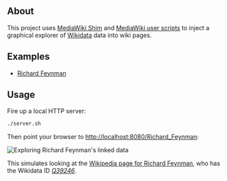 ## About

This project uses [MediaWiki Shim](https://github.com/earldouglas/mediawiki-shim) and [MediaWiki user scripts](https://www.mediawiki.org/wiki/Manual:Interface/JavaScript) to inject a graphical explorer of [Wikidata](https://www.wikidata.org/) data into wiki pages.

## Examples

* [Richard Feynman](http://earldouglas.github.io/wikidata-explorer/Richard_Feynman/)

## Usage

Fire up a local HTTP server:

```bash
./server.sh
```

Then point your browser to [http://localhost:8080/Richard_Feynman](http://localhost:8080/Richard_Feynman):

![Exploring Richard Feynman's linked data](https://raw.githubusercontent.com/earldouglas/wikidata-explorer/gh-pages/readme/screenshot.png)

This simulates looking at the [Wikipedia page for Richard Feynman](https://en.wikipedia.org/wiki/Richard_Feynman), who has the Wikidata ID [*Q39246*](https://www.wikidata.org/wiki/Q39246).

